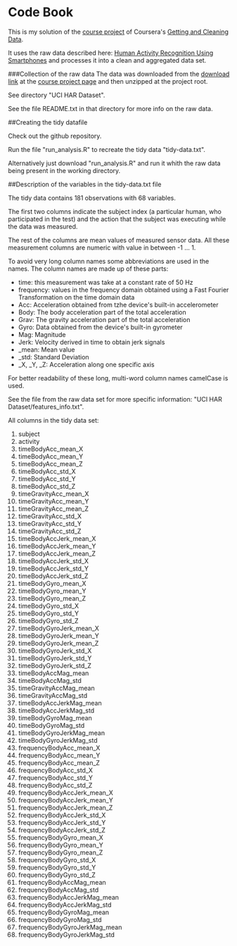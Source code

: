 
# Code Book

This is my solution of the
[course project](https://class.coursera.org/getdata-013/human_grading/view/courses/973500/assessments/3/submissions)
of Coursera's [Getting and Cleaning Data](https://www.coursera.org/course/getdata).

It uses the raw data described here:
[Human Activity Recognition Using Smartphones](http://archive.ics.uci.edu/ml/datasets/Human+Activity+Recognition+Using+Smartphones)
and processes it into a clean and aggregated data set.

###Collection of the raw data
The data was downloaded from the
 [download link](https://d396qusza40orc.cloudfront.net/getdata%2Fprojectfiles%2FUCI%20HAR%20Dataset.zip)
at the 
 [course project page](https://class.coursera.org/getdata-013/human_grading/view/courses/973500/assessments/3/submissions)
and then unzipped at the project root.

See directory "UCI HAR Dataset". 

See the file README.txt in that directory for more info on the raw data.
 
##Creating the tidy datafile
 
Check out the github repository.

Run the file "run_analysis.R" to recreate the tidy data "tidy-data.txt".

Alternatively just download "run_analysis.R" and run it whith the raw data being present in the working directory.
 
##Description of the variables in the tidy-data.txt file

The tidy data contains 181 observations with 68 variables.

The first two columns indicate the subject index (a particular human, who participated in the test) and the action
that the subject was executing while the data was measured.

The rest of the columns are mean values of measured sensor data.
All these measurement columns are numeric with value in between -1 ... 1.

To avoid very long column names some abbreviations are used in the names.
The column names are made up of these parts:
* time: this measurement was take at a constant rate of 50 Hz
* frequency: values in the frequency domain obtained using a Fast Fourier Transformation on the time domain data
* Acc: Acceleration  obtained from tzhe device's built-in accelerometer
* Body: The body acceleration part of the total acceleration
* Grav: The gravity acceleration part of the total acceleration
* Gyro: Data obtained from the device's built-in gyrometer
* Mag: Magnitude
* Jerk: Velocity derived in time to obtain jerk signals
* _mean: Mean value
* _std: Standard Deviation
* _X, _Y, _Z: Acceleration along one specific axis

For better readability of these long, multi-word column names camelCase is used.

See the file from the raw data set for more specific information: "UCI HAR Dataset/features_info.txt". 

All columns in the tidy data set:
  
1. subject
2. activity
3. timeBodyAcc_mean_X
4. timeBodyAcc_mean_Y
5. timeBodyAcc_mean_Z
6. timeBodyAcc_std_X
7. timeBodyAcc_std_Y
8. timeBodyAcc_std_Z
9. timeGravityAcc_mean_X
10. timeGravityAcc_mean_Y
11. timeGravityAcc_mean_Z
12. timeGravityAcc_std_X
13. timeGravityAcc_std_Y
14. timeGravityAcc_std_Z
15. timeBodyAccJerk_mean_X
16. timeBodyAccJerk_mean_Y
17. timeBodyAccJerk_mean_Z
18. timeBodyAccJerk_std_X
19. timeBodyAccJerk_std_Y
20. timeBodyAccJerk_std_Z
21. timeBodyGyro_mean_X
22. timeBodyGyro_mean_Y
23. timeBodyGyro_mean_Z
24. timeBodyGyro_std_X
25. timeBodyGyro_std_Y
26. timeBodyGyro_std_Z
27. timeBodyGyroJerk_mean_X
28. timeBodyGyroJerk_mean_Y
29. timeBodyGyroJerk_mean_Z
30. timeBodyGyroJerk_std_X
31. timeBodyGyroJerk_std_Y
32. timeBodyGyroJerk_std_Z
33. timeBodyAccMag_mean
34. timeBodyAccMag_std
35. timeGravityAccMag_mean
36. timeGravityAccMag_std
37. timeBodyAccJerkMag_mean
38. timeBodyAccJerkMag_std
39. timeBodyGyroMag_mean
40. timeBodyGyroMag_std
41. timeBodyGyroJerkMag_mean
42. timeBodyGyroJerkMag_std
43. frequencyBodyAcc_mean_X
44. frequencyBodyAcc_mean_Y
45. frequencyBodyAcc_mean_Z
46. frequencyBodyAcc_std_X
47. frequencyBodyAcc_std_Y
48. frequencyBodyAcc_std_Z
49. frequencyBodyAccJerk_mean_X
50. frequencyBodyAccJerk_mean_Y
51. frequencyBodyAccJerk_mean_Z
52. frequencyBodyAccJerk_std_X
53. frequencyBodyAccJerk_std_Y
54. frequencyBodyAccJerk_std_Z
55. frequencyBodyGyro_mean_X
56. frequencyBodyGyro_mean_Y
57. frequencyBodyGyro_mean_Z
58. frequencyBodyGyro_std_X
59. frequencyBodyGyro_std_Y
60. frequencyBodyGyro_std_Z
61. frequencyBodyAccMag_mean
62. frequencyBodyAccMag_std
63. frequencyBodyAccJerkMag_mean
64. frequencyBodyAccJerkMag_std
65. frequencyBodyGyroMag_mean
66. frequencyBodyGyroMag_std
67. frequencyBodyGyroJerkMag_mean
68. frequencyBodyGyroJerkMag_std
